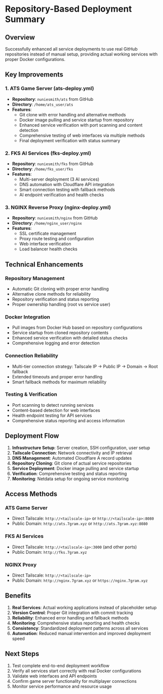 # Repository-Based Deployment Summary

## Overview
Successfully enhanced all service deployments to use real GitHub repositories instead of manual setup, providing actual working services with proper Docker configurations.

## Key Improvements

### 1. ATS Game Server (ats-deploy.yml)
- **Repository**: `nuniesmith/ats` from GitHub
- **Directory**: `/home/ats_user/ats`
- **Features**:
  - Git clone with error handling and alternative methods
  - Docker image pulling and service startup from repository
  - Enhanced service verification with port scanning and content detection
  - Comprehensive testing of web interfaces via multiple methods
  - Final deployment verification with status summary

### 2. FKS AI Services (fks-deploy.yml)
- **Repository**: `nuniesmith/fks` from GitHub
- **Directory**: `/home/fks_user/fks`
- **Features**:
  - Multi-server deployment (3 AI services)
  - DNS automation with Cloudflare API integration
  - Smart connection testing with fallback methods
  - AI endpoint verification and health checks

### 3. NGINX Reverse Proxy (nginx-deploy.yml)
- **Repository**: `nuniesmith/nginx` from GitHub
- **Directory**: `/home/nginx_user/nginx`
- **Features**:
  - SSL certificate management
  - Proxy route testing and configuration
  - Web interface verification
  - Load balancer health checks

## Technical Enhancements

### Repository Management
- Automatic Git cloning with proper error handling
- Alternative clone methods for reliability
- Repository verification and status reporting
- Proper ownership handling (root vs service user)

### Docker Integration
- Pull images from Docker Hub based on repository configurations
- Service startup from cloned repository contents
- Enhanced service verification with detailed status checks
- Comprehensive logging and error detection

### Connection Reliability
- Multi-tier connection strategy: Tailscale IP → Public IP → Domain → Root fallback
- Extended timeouts and proper error handling
- Smart fallback methods for maximum reliability

### Testing & Verification
- Port scanning to detect running services
- Content-based detection for web interfaces
- Health endpoint testing for API services
- Comprehensive status reporting and access information

## Deployment Flow

1. **Infrastructure Setup**: Server creation, SSH configuration, user setup
2. **Tailscale Connection**: Network connectivity and IP retrieval
3. **DNS Management**: Automated Cloudflare A record updates
4. **Repository Cloning**: Git clone of actual service repositories
5. **Service Deployment**: Docker image pulling and service startup
6. **Verification**: Comprehensive testing and status reporting
7. **Monitoring**: Netdata setup for ongoing service monitoring

## Access Methods

### ATS Game Server
- Direct Tailscale: `http://<tailscale-ip>` or `http://<tailscale-ip>:8080`
- Public Domain: `http://ats.7gram.xyz` or `http://ats.7gram.xyz:8080`

### FKS AI Services
- Direct Tailscale: `http://<tailscale-ip>:3000` (and other ports)
- Public Domain: `http://fks.7gram.xyz`

### NGINX Proxy
- Direct Tailscale: `http://<tailscale-ip>`
- Public Domain: `http://nginx.7gram.xyz` or `https://nginx.7gram.xyz`

## Benefits

1. **Real Services**: Actual working applications instead of placeholder setup
2. **Version Control**: Proper Git integration with commit tracking
3. **Reliability**: Enhanced error handling and fallback methods
4. **Monitoring**: Comprehensive status reporting and health checks
5. **Consistency**: Standardized deployment patterns across all services
6. **Automation**: Reduced manual intervention and improved deployment speed

## Next Steps

1. Test complete end-to-end deployment workflow
2. Verify all services start correctly with real Docker configurations
3. Validate web interfaces and API endpoints
4. Confirm game server functionality for multiplayer connections
5. Monitor service performance and resource usage
